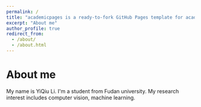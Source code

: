 ```yaml
---
permalink: /
title: "academicpages is a ready-to-fork GitHub Pages template for academic personal websites"
excerpt: "About me"
author_profile: true
redirect_from: 
  - /about/
  - /about.html
---
```









About me
======

My name is YiQiu Li.
I'm a  student from Fudan university. My research interest includes computer vision, machine learning.
